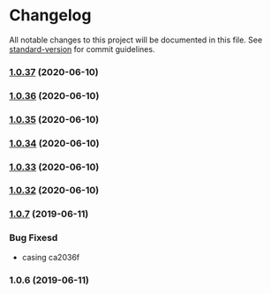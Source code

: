 # Changelog

All notable changes to this project will be documented in this file. See [standard-version](https://github.com/conventional-changelog/standard-version) for commit guidelines.

### [1.0.37](https://github.com/medikoo/package-local-test/compare/v1.0.35...v1.0.37) (2020-06-10)

### [1.0.36](https://github.com/medikoo/package-local-test/compare/v1.0.34...v1.0.36) (2020-06-10)

### [1.0.35](https://github.com/medikoo/package-local-test/compare/v1.0.34...v1.0.35) (2020-06-10)

### [1.0.34](https://github.com/medikoo/es5-ext/compare/v1.0.33...v1.0.34) (2020-06-10)

### [1.0.33](https://github.com/medikoo/es5-ext/compare/v1.0.32...v1.0.33) (2020-06-10)

### [1.0.32](https://github.com/medikoo/es5-ext/compare/v1.0.31...v1.0.32) (2020-06-10)

### [1.0.7](///compare/v1.0.6...v1.0.7) (2019-06-11)

### Bug Fixesd

- casing ca2036f

### 1.0.6 (2019-06-11)
